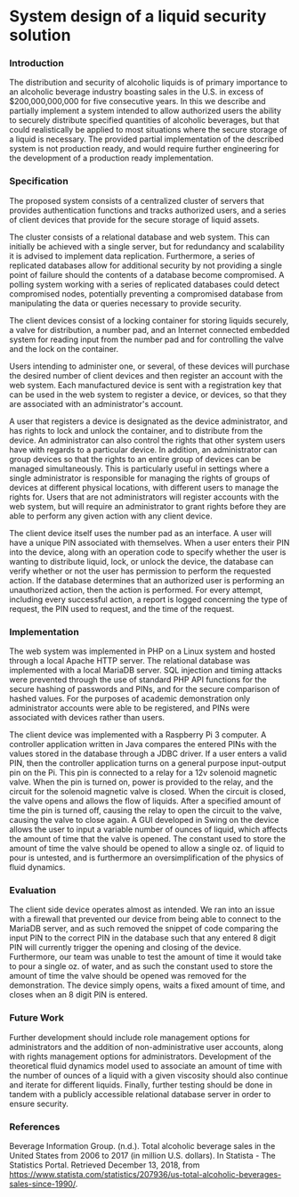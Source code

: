 # System design of a liquid security solution

### Introduction

The distribution and security of alcoholic liquids is of primary importance to an alcoholic beverage industry boasting sales in the U.S. in excess of $200,000,000,000 for five consecutive years. In this we describe and partially implement a system intended to allow authorized users the ability to securely distribute specified quantities of alcoholic beverages, but that could realistically be applied to most situations where the secure storage of a liquid is necessary. The provided partial implementation of the described system is not production ready, and would require further engineering for the development of a production ready implementation.

### Specification

The proposed system consists of a centralized cluster of servers that provides authentication functions and tracks authorized users, and a series of client devices that provide for the secure storage of liquid assets.

The cluster consists of a relational database and web system. This can initially be achieved with a single server, but for redundancy and scalability it is advised to implement data replication. Furthermore, a series of replicated databases allow for additional security by not providing a single point of failure should the contents of a database become compromised. A polling system working with a series of replicated databases could detect compromised nodes, potentially preventing a compromised database from manipulating the data or queries necessary to provide security.

The client devices consist of a locking container for storing liquids securely, a valve for distribution, a number pad, and an Internet connected embedded system for reading input from the number pad and for controlling the valve and the lock on the container.

Users intending to administer one, or several, of these devices will purchase the desired number of client devices and then register an account with the web system. Each manufactured device is sent with a registration key that can be used in the web system to register a device, or devices, so that they are associated with an administrator's account.

A user that registers a device is designated as the device administrator, and has rights to lock and unlock the container, and to distribute from the device. An administrator can also control the rights that other system users have with regards to a particular device. In addition, an administrator can group devices so that the rights to an entire group of devices can be managed simultaneously. This is particularly useful in settings where a single administrator is responsible for managing the rights of groups of devices at different physical locations, with different users to manage the rights for. Users that are not administrators will register accounts with the web system, but will require an administrator to grant rights before they are able to perform any given action with any client device.

The client device itself uses the number pad as an interface. A user will have a unique PIN associated with themselves. When a user enters their PIN into the device, along with an operation code to specify whether the user is wanting to distribute liquid, lock, or unlock the device, the database can verify whether or not the user has permission to perform the requested action. If the database determines that an authorized user is performing an unauthorized action, then the action is performed. For every attempt, including every successful action, a report is logged concerning the type of request, the PIN used to request, and the time of the request.

### Implementation

The web system was implemented in PHP on a Linux system and hosted through a local Apache HTTP server. The relational database was implemented with a local MariaDB server. SQL injection and timing attacks were prevented through the use of standard PHP API functions for the secure hashing of passwords and PINs, and for the secure comparison of hashed values. For the purposes of academic demonstration only administrator accounts were able to be registered, and PINs were associated with devices rather than users.

The client device was implemented with a Raspberry Pi 3 computer. A controller application written in Java compares the entered PINs with the values stored in the database through a JDBC driver. If a user enters a valid PIN, then the controller application turns on a general purpose input-output pin on the Pi. This pin is connected to a relay for a 12v solenoid magnetic valve. When the pin is turned on, power is provided to the relay, and the circuit for the solenoid magnetic valve is closed. When the circuit is closed, the valve opens and allows the flow of liquids. After a specified amount of time the pin is turned off, causing the relay to open the circuit to the valve, causing the valve to close again. A GUI developed in Swing on the device allows the user to input a variable number of ounces of liquid, which affects the amount of time that the valve is opened. The constant used to store the amount of time the valve should be opened to allow a single oz. of liquid to pour is untested, and is furthermore an oversimplification of the physics of fluid dynamics. 

### Evaluation

The client side device operates almost as intended. We ran into an issue with a firewall that prevented our device from being able to connect to the MariaDB server, and as such removed the snippet of code comparing the input PIN to the correct PIN in the database such that any entered 8 digit PIN will currently trigger the opening and closing of the device. Furthermore, our team was unable to test the amount of time it would take to pour a single oz. of water, and as such the constant used to store the amount of time the valve should be opened was removed for the demonstration. The device simply opens, waits a fixed amount of time, and closes when an 8 digit PIN is entered.

### Future Work

Further development should include role management options for administrators and the addition of non-administrative user accounts, along with rights management options for administrators. Development of the theoretical fluid dynamics model used to associate an amount of time with the number of ounces of a liquid with a given viscosity should also continue and iterate for different liquids. Finally, further testing should be done in tandem with a publicly accessible relational database server in order to ensure security.

### References

Beverage Information Group. (n.d.). Total alcoholic beverage sales in the United States from 2006 to 2017 (in million U.S. dollars). In Statista - The Statistics Portal. Retrieved December 13, 2018, from https://www.statista.com/statistics/207936/us-total-alcoholic-beverages-sales-since-1990/.
